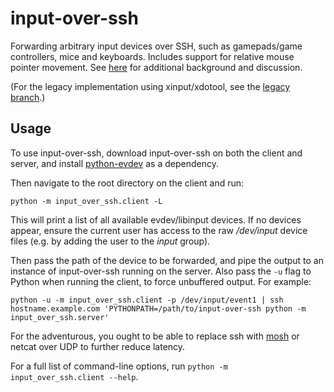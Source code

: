 # input-over-ssh

Forwarding arbitrary input devices over SSH, such as gamepads/game controllers, mice and keyboards. Includes support for relative mouse pointer movement. See [here](https://yingtongli.me/blog/2019/12/01/input-over-ssh-2.html) for additional background and discussion.

(For the legacy implementation using xinput/xdotool, see the [legacy branch](https://yingtongli.me/git/input-over-ssh/tree/?h=legacy).)

## Usage

To use input-over-ssh, download input-over-ssh on both the client and server, and install [python-evdev](https://pypi.org/project/evdev/) as a dependency.

Then navigate to the root directory on the client and run:

```
python -m input_over_ssh.client -L
```

This will print a list of all available evdev/libinput devices. If no devices appear, ensure the current user has access to the raw */dev/input* device files (e.g. by adding the user to the *input* group).

Then pass the path of the device to be forwarded, and pipe the output to an instance of input-over-ssh running on the server. Also pass the `-u` flag to Python when running the client, to force unbuffered output. For example:

```
python -u -m input_over_ssh.client -p /dev/input/event1 | ssh hostname.example.com 'PYTHONPATH=/path/to/input-over-ssh python -m input_over_ssh.server'
```

For the adventurous, you ought to be able to replace ssh with [mosh](https://mosh.org/) or netcat over UDP to further reduce latency.

For a full list of command-line options, run `python -m input_over_ssh.client --help`.

